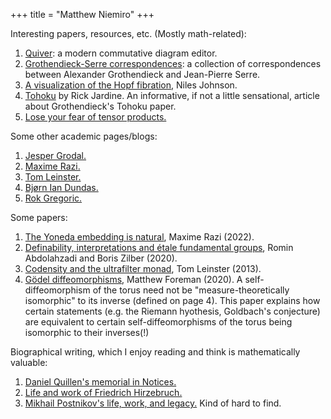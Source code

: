 +++
title = "Matthew Niemiro"
+++

Interesting papers, resources, etc. (Mostly math-related):

1. [Quiver](https://q.uiver.app/): a modern commutative diagram editor.
2. [Grothendieck-Serre correspondences](https://webusers.imj-prg.fr/~leila.schneps/grothendieckcircle/Letters/GS.pdf): a collection of correspondences between Alexander Grothendieck and Jean-Pierre Serre.
3. [A visualization of the Hopf fibration](https://nilesjohnson.net/hopf.html), Niles Johnson.
4. [Tohoku](https://inference-review.com/article/tohoku) by Rick Jardine. An informative, if not a little sensational, article about Grothendieck's Tohoku paper.
5. [Lose your fear of tensor products.](https://www.dpmms.cam.ac.uk/~wtg10/tensors3.html)

Some other academic pages/blogs:
1. [Jesper Grodal.](http://web.math.ku.dk/~jg/)
2. [Maxime Razi.](https://sites.google.com/view/maxime-ramzi-en/home?authuser=0)
3. [Tom Leinster.](https://www.maths.ed.ac.uk/~tl/)
4. [Bjørn Ian Dundas.](https://folk.uib.no/nmabd/)
5. [Rok Gregoric.](https://web.ma.utexas.edu/users/gregoric/)

Some papers:

1. [The Yoneda embedding is natural](https://arxiv.org/abs/2209.12575), Maxime Razi (2022).
2. [Definability, interpretations and étale fundamental groups](https://arxiv.org/abs/1906.05052), Romin Abdolahzadi and Boris Zilber (2020).
3. [Codensity and the ultrafilter monad](https://arxiv.org/abs/1209.3606), Tom Leinster (2013).
4. [Gödel diffeomorphisms](https://arxiv.org/abs/2009.06735), Matthew Foreman (2020). A self-diffeomorphism of the torus need not be "measure-theoretically isomorphic" to its inverse (defined on page 4). This paper explains how certain statements (e.g. the Riemann hyothesis, Goldbach's conjecture) are equivalent to certain self-diffeomorphisms of the torus being isomorphic to their inverses(!)

Biographical writing, which I enjoy reading and think is mathematically valuable:

1. [Daniel Quillen's memorial in Notices.](https://www.ams.org/notices/201210/rtx121001392p.pdf)
2. [Life and work of Friedrich Hirzebruch.](https://people.mpim-bonn.mpg.de/zagier/files/doi/10.1365/s13291-015-0114-1/dmv-FH.pdf)
3. [Mikhail Postnikov's life, work, and legacy.](https://www.impan.pl/shop/publication/transaction/download/product/85974) Kind of hard to find.